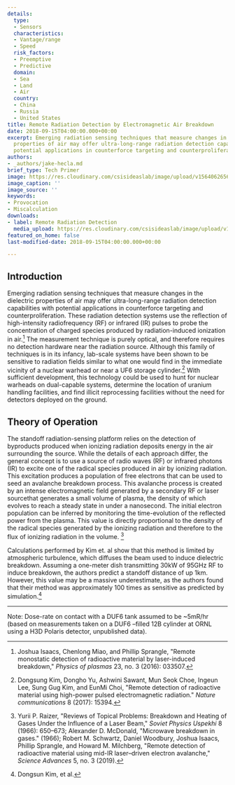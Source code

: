 ```yaml
---
details:
  type:
  - Sensors
  characteristics:
  - Vantage/range
  - Speed
  risk_factors:
  - Preemptive
  - Predictive
  domain:
  - Sea
  - Land
  - Air
  country:
  - China
  - Russia
  - United States
title: Remote Radiation Detection by Electromagnetic Air Breakdown
date: 2018-09-15T04:00:00.000+00:00
excerpt: Emerging radiation sensing techniques that measure changes in the dielectric
  properties of air may offer ultra-long-range radiation detection capabilities with
  potential applications in counterforce targeting and counterproliferation.
authors:
- _authors/jake-hecla.md
brief_type: Tech Primer
image: https://res.cloudinary.com/csisideaslab/image/upload/v1564062656/on-the-radar/Sensors-2.jpg
image_caption: ''
image_source: ''
keywords:
- Provocation
- Miscalculation
downloads:
- label: Remote Radiation Detection
  media_upload: https://res.cloudinary.com/csisideaslab/image/upload/v1563906432/on-the-radar/Remote%20radiation%20detection%20primer-MS%20clean.pdf
featured_on_home: false
last-modified-date: 2018-09-15T04:00:00.000+00:00

---
```

## Introduction

Emerging radiation sensing techniques that measure changes in the dielectric properties of air may offer ultra-long-range radiation detection capabilities with potential applications in counterforce targeting and counterproliferation. These radiation detection systems use the reflection of high-intensity radiofrequency (RF) or infrared (IR) pulses to probe the concentration of charged species produced by radiation-induced ionization in air.[^1] The measurement technique is purely optical, and therefore requires no detection hardware near the radiation source. Although this family of techniques is in its infancy, lab-scale systems have been shown to be sensitive to radiation fields similar to what one would find in the immediate vicinity of a nuclear warhead or near a UF6 storage cylinder.[^2] With sufficient development, this technology could be used to hunt for nuclear warheads on dual-capable systems, determine the location of uranium handling facilities, and find illicit reprocessing facilities without the need for detectors deployed on the ground.

## Theory of Operation

The standoff radiation-sensing platform relies on the detection of byproducts produced when ionizing radiation deposits energy in the air surrounding the source. While the details of each approach differ, the general concept is to use a source of radio waves (RF) or infrared photons (IR) to excite one of the radical species produced in air by ionizing radiation. This excitation produces a population of free electrons that can be used to seed an avalanche breakdown process. This avalanche process is created by an intense electromagnetic field generated by a secondary RF or laser sourcethat generates a small volume of plasma, the density of which evolves to reach a steady state in under a nanosecond. The initial electron population can be inferred by monitoring the time-evolution of the reflected power from the plasma. This value is directly proportional to the density of the radical species generated by the ionizing radiation and therefore to the flux of ionizing radiation in the volume. [^4]

Calculations performed by Kim et. al show that this method is limited by atmospheric turbulence, which diffuses the beam used to induce dielectric breakdown. Assuming a one-meter dish transmitting 30kW of 95GHz RF to induce breakdown, the authors predict a standoff distance of up 1km. However, this value may be a massive underestimate, as the authors found that their method was approximately 100 times as sensitive as predicted by simulation.[^5]

***

[^1]: Joshua Isaacs, Chenlong Miao, and Phillip Sprangle, "Remote monostatic detection of radioactive material by laser-induced breakdown," _Physics of plasmas_ 23, no. 3 (2016): 033507.

[^2]: Dongsung Kim, Dongho Yu, Ashwini Sawant, Mun Seok Choe, Ingeun Lee, Sung Gug Kim, and EunMi Choi, "Remote detection of radioactive material using high-power pulsed electromagnetic radiation." _Nature communications_ 8 (2017): 15394.

[^3]: Steve Fetter, Thomas B. Cochran, Lee Grodzins, Harvey L. Lynch, and Martin S. Zucker, "Gamma-ray measurements of a Soviet cruise-missile warhead," _Science_ 248, no. 4957 (1990): 828-834.

Note: Dose-rate on contact with a DUF6 tank assumed to be \~5mR/hr (based on measurements taken on a DUF6 –filled 12B cylinder at ORNL using a H3D Polaris detector, unpublished data).

[^4]: Yurii P. Raizer, "Reviews of Topical Problems: Breakdown and Heating of Gases Under the Influence of a Laser Beam," _Soviet Physics Uspekhi_ 8 (1966): 650–673; Alexander D. McDonald, "Microwave breakdown in gases." (1966); Robert M. Schwartz, Daniel Woodbury, Joshua Isaacs, Phillip Sprangle, and Howard M. Milchberg, "Remote detection of radioactive material using mid-IR laser–driven electron avalanche," _Science Advances_ 5, no. 3 (2019).

[^5]: Dongsun Kim, et al.